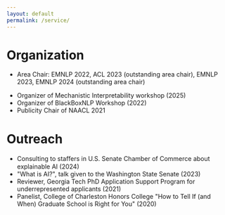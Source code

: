 ```yaml
---
layout: default
permalink: /service/
---
```


# Organization
- Area Chair: EMNLP 2022, ACL 2023 (outstanding area chair), EMNLP 2023, EMNLP 2024 (outstanding area chair)
<!-- ACL Rolling Review (2024- inc. EMNLP 2024 (outstanding area chair)) -->
- Organizer of Mechanistic Interpretability workshop (2025)
- Organizer of BlackBoxNLP Workshop (2022)
- Publicity Chair of NAACL 2021
<!-- - Birds-of-a-Feather Host: NAACL 2021 (online), NAACL 2022 (in person/hybrid)
- Student Volunteer: EMNLP 2019, FAT* 2019, NAACL 2018 -->

<!-- # Conference/Journal Reviewing
- Computational Linguistics: 2025
- ICLR: 2025
- COLM: 2024
- ICML: 2024
- NeurIPS: 2023 (outstanding reviewer)
- AI Magazine: 2023
- Transactions on Interactive Intelligent Systems (TiiS): 2022, 2023
- ACL Rolling Review (ARR): Nov & Dec 2021; March & Oct 2022; Dec 2023
- NAACL: 2021
- EMNLP: 2019, 2020, 2021
- ACL: 2019, 2020
- AMIA Informatics: 2018, 2019

# Workshop Reviewing
- BlackBoxNLP (EMNLP): 2020, 2021, 2023
- Deep Learning Approaches for Low-Resource NLP (NAACL): 2022
- Commonsense Representation and Reasoning (ACL): 2022
- Women in Machine Learning (NeurIPS): 2019
- Machine Learning for Healthcare (NeurIPS): 2017, 2018, 2019 -->

# Outreach
- Consulting to staﬀers in U.S. Senate Chamber of Commerce about explainable AI (2024)
- "What is AI?", talk given to the Washington State Senate (2023)
- Reviewer, Georgia Tech PhD Application Support Program for underrepresented applicants (2021)
- Panelist, College of Charleston Honors College "How to Tell If (and When) Graduate School is Right for You" (2020)